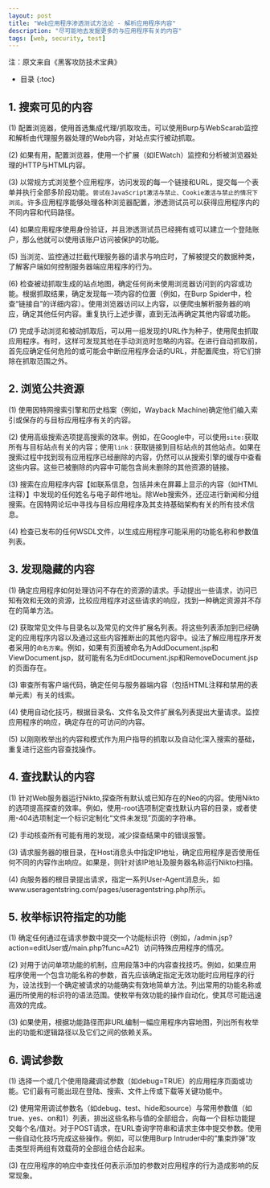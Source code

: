 ```yaml
---
layout: post
title: "Web应用程序渗透测试方法论 - 解析应用程序内容"
description: "尽可能地去发掘更多的与应用程序有关的内容"
tags: [web, security, test]
---
```

注：原文来自《黑客攻防技术宝典》

* 目录
{:toc}

## 1. 搜索可见的内容
(1) 配置浏览器，使用首选集成代理/抓取攻击。可以使用Burp与WebScarab监控和解析由代理服务器处理的Web内容，对站点实行被动抓取。

(2) 如果有用，配置浏览器，使用一个扩展（如IEWatch）监控和分析被浏览器处理的HTTP与HTML内容。

(3) 以常规方式浏览整个应用程序，访问发现的每一个链接和URL，提交每一个表单并执行全部多阶段功能。`尝试在JavaScript激活与禁止、Cookie激活与禁止的情况下浏览`。许多应用程序能够处理各种浏览器配置，渗透测试员可以获得应用程序内的不同内容和代码路径。

(4) 如果应用程序使用身份验证，并且渗透测试员已经拥有或可以建立一个登陆账户，那么他就可以使用该账户访问被保护的功能。

(5) 当浏览、监控通过拦截代理服务器的请求与响应时，了解被提交的数据种类，了解客户端如何控制服务器端应用程序的行为。

(6) 检查被动抓取生成的站点地图，确定任何尚未使用浏览器访问到的内容或功能。根据抓取结果，确定发现每一项内容的位置（例如，在Burp Spider中，检查“链接自”的详细内容）。使用浏览器访问以上内容，以便爬虫解析服务器的响应，确定其他任何内容。重复执行上述步骤，直到无法再确定其他内容或功能。

(7) 完成手动浏览和被动抓取后，可以用一组发现的URL作为种子，使用爬虫抓取应用程序。有时，这样可发现其他在手动浏览时忽略的内容。在进行自动抓取前，首先应确定任何危险的或可能会中断应用程序会话的URL，并配置爬虫，将它们排除在抓取范围之外。 

## 2. 浏览公共资源
(1) 使用因特网搜索引擎和历史档案（例如，Wayback Machine)确定他们编入索引或保存的与目标应用程序有关的内容。

(2) 使用高级搜索选项提高搜索的效率。例如，在Google中，可以使用`site:`获取所有与目标站点有关的内容；使用`link：`获取链接到目标站点的其他站点。如果在搜索过程中找到现有应用程序已经删除的内容，仍然可以从搜索引擎的缓存中查看这些内容。这些已被删除的内容中可能包含尚未删除的其他资源的链接。

(3) 搜索在应用程序内容【如联系信息，包括并未在屏幕上显示的内容（如HTML注释）】中发现的任何姓名与电子邮件地址。除Web搜索外，还应进行新闻和分组搜索。在因特网论坛中寻找与目标应用程序及其支持基础架构有关的所有技术信息。

(4) 检查已发布的任何WSDL文件，以生成应用程序可能采用的功能名称和参数值列表。


## 3. 发现隐藏的内容
(1) 确定应用程序如何处理访问不存在的资源的请求。手动提出一些请求，访问已知有效和无效的资源，比较应用程序对这些请求的响应，找到一种确定资源并不存在的简单方法。

(2) 获取常见文件与目录名以及常见的文件扩展名列表。将这些列表添加到已经确定的应用程序内容以及通过这些内容推断出的其他内容中。设法了解应用程序开发者采用的`命名方案`。例如，如果有页面被命名为AddDocument.jsp和ViewDocument.jsp，就可能有名为EditDocument.jsp和RemoveDocument.jsp的页面存在。

(3) 审查所有客户端代码，确定任何与服务器端内容（包括HTML注释和禁用的表单元素）有关的线索。

(4) 使用自动化技巧，根据目录名、文件名及文件扩展名列表提出大量请求。监控应用程序的响应，确定存在的可访问的内容。

(5) 以刚刚枚举出的内容和模式作为用户指导的抓取以及自动化深入搜索的基础，重复进行这些内容查找操作。

## 4. 查找默认的内容
(1) 针对Web服务器运行Nikto,探查所有默认或已知存在的Neo的内容。使用Nikto的选项提高探查的效率。例如，使用-root选项制定查找默认内容的目录，或者使用-404选项制定一个标识定制化“文件未发现”页面的字符串。

(2) 手动核查所有可能有用的发现，减少探查结果中的错误报警。

(3) 请求服务器的根目录，在Host消息头中指定IP地址，确定应用程序是否使用任何不同的内容作出响应。如果是，则针对该IP地址及服务器名称运行Nikto扫描。

(4) 向服务器的根目录提出请求，指定一系列User-Agent消息头，如www.useragentstring.com/pages/useragentstring.php所示。

## 5. 枚举标识符指定的功能
(1) 确定任何通过在请求参数中提交一个功能标识符（例如，/admin.jsp?action=editUser或/main.php?func=A21）访问特殊应用程序的情况。

(2) 对用于访问单项功能的机制，应用段落3中的内容查找技巧。例如，如果应用程序使用一个包含功能名称的参数，首先应该确定指定无效功能时应用程序的行为，设法找到一个确定被请求的功能确实有效地简单方法。列出常用的功能名称或遍历所使用的标识符的语法范围。使枚举有效功能的操作自动化，使其尽可能迅速高效的完成。

(3) 如果使用，根据功能路径而非URL编制一幅应用程序内容地图，列出所有枚举出的功能和逻辑路径以及它们之间的依赖关系。

## 6. 调试参数
(1) 选择一个或几个使用隐藏调试参数（如debug=TRUE）的应用程序页面或功能。它们最有可能出现在登陆、搜索、文件上传或下载等关键功能中。

(2) 使用常用调试参数名（如debug、test、hide和source）与常用参数值（如true、yes、on和1）列表，排出这些名称与值的全部组合，向每一个目标功能提交每个名/值对。对于POST请求，在URL查询字符串和请求主体中提交参数。使用一些自动化技巧完成这些操作。例如，可以使用Burp Intruder中的“集束炸弹”攻击类型将两组有效载荷的全部组合结合起来。

(3) 在应用程序的响应中查找任何表示添加的参数对应用程序的行为造成影响的反常现象。